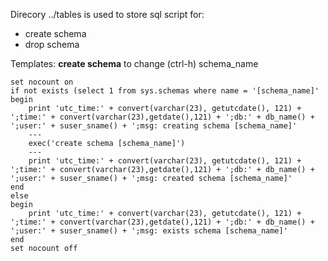 Direcory  ../tables is used to store sql script for:  
- create schema
- drop schema

Templates:
**create schema**
to change (ctrl-h)
schema_name
```
set nocount on
if not exists (select 1 from sys.schemas where name = '[schema_name]'
begin
	print 'utc_time:' + convert(varchar(23), getutcdate(), 121) + ';time:' + convert(varchar(23),getdate(),121) + ';db:' + db_name() + ';user:' + suser_sname() + ';msg: creating schema [schema_name]'
	---
	exec('create schema [schema_name]')
	---
	print 'utc_time:' + convert(varchar(23), getutcdate(), 121) + ';time:' + convert(varchar(23),getdate(),121) + ';db:' + db_name() + ';user:' + suser_sname() + ';msg: created schema [schema_name]'
end
else 
begin
	print 'utc_time:' + convert(varchar(23), getutcdate(), 121) + ';time:' + convert(varchar(23),getdate(),121) + ';db:' + db_name() + ';user:' + suser_sname() + ';msg: exists schema [schema_name]'
end
set nocount off
```